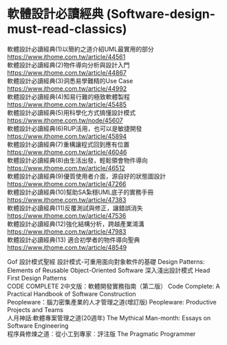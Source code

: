 # 軟體設計必讀經典 (Software-design-must-read-classics)

軟體設計必讀經典(1)以簡約之道介紹UML最實用的部分 https://www.ithome.com.tw/article/44561  
軟體設計必讀經典(2)物件導向分析與設計入門 https://www.ithome.com.tw/article/44867  
軟體設計必讀經典(3)洞悉易學難精的Use Case https://www.ithome.com.tw/article/44992  
軟體設計必讀經典(4)知易行難的極致軟體製程 https://www.ithome.com.tw/article/45485  
軟體設計必讀經典(5)用科學化方式搞懂設計模式 https://www.ithome.com.tw/node/45607  
軟體設計必讀經典(6)RUP活用，也可以是敏捷開發 https://www.ithome.com.tw/article/45894  
軟體設計必讀經典(7)重構讓程式回到應有位置 https://www.ithome.com.tw/article/46046  
軟體設計必讀經典(8)由生活出發，輕鬆領會物件導向 https://www.ithome.com.tw/article/46512  
軟體設計必讀經典(9)優質使用者介面，源自好的狀態圖設計 https://www.ithome.com.tw/article/47266  
軟體設計必讀經典(10)幫助SA紮穩UML底子的實務手冊 https://www.ithome.com.tw/article/47383  
軟體設計必讀經典(11)反覆測試與修正，讓錯誤消失 https://www.ithome.com.tw/article/47536  
軟體設計必讀經典(12)強化結構分析，跨越產業鴻溝 https://www.ithome.com.tw/article/47983  
軟體設計必讀經典(13) 適合初學者的物件導向聖典 https://www.ithome.com.tw/article/48549  

Gof 設計模式聖經 設計模式-可重用面向對象軟件的基礎  Design Patterns: Elements of Reusable Object-Oriented Software
深入淺出設計模式 Head First Design Patterns  
CODE COMPLETE 2中文版：軟體開發實務指南（第二版） Code Complete: A Practical Handbook of Software Construction  
Peopleware：腦力密集產業的人才管理之道(增訂版)  Peopleware: Productive Projects and Teams  
人月神話:軟體專案管理之道(20週年) The Mythical Man-month: Essays on Software Engineering  
程序員修煉之道︰從小工到專家︰評注版 The Pragmatic Programmer  